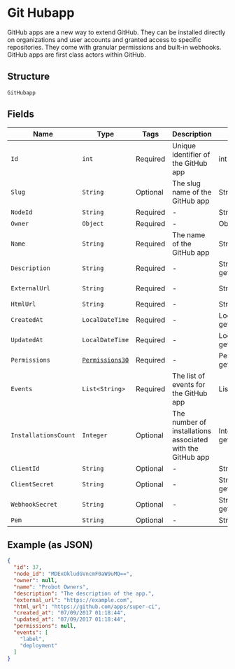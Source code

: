
# Git Hubapp

GitHub apps are a new way to extend GitHub. They can be installed directly on organizations and user accounts and granted access to specific repositories. They come with granular permissions and built-in webhooks. GitHub apps are first class actors within GitHub.

## Structure

`GitHubapp`

## Fields

| Name | Type | Tags | Description | Getter | Setter |
|  --- | --- | --- | --- | --- | --- |
| `Id` | `int` | Required | Unique identifier of the GitHub app | int getId() | setId(int id) |
| `Slug` | `String` | Optional | The slug name of the GitHub app | String getSlug() | setSlug(String slug) |
| `NodeId` | `String` | Required | - | String getNodeId() | setNodeId(String nodeId) |
| `Owner` | `Object` | Required | - | Object getOwner() | setOwner(Object owner) |
| `Name` | `String` | Required | The name of the GitHub app | String getName() | setName(String name) |
| `Description` | `String` | Required | - | String getDescription() | setDescription(String description) |
| `ExternalUrl` | `String` | Required | - | String getExternalUrl() | setExternalUrl(String externalUrl) |
| `HtmlUrl` | `String` | Required | - | String getHtmlUrl() | setHtmlUrl(String htmlUrl) |
| `CreatedAt` | `LocalDateTime` | Required | - | LocalDateTime getCreatedAt() | setCreatedAt(LocalDateTime createdAt) |
| `UpdatedAt` | `LocalDateTime` | Required | - | LocalDateTime getUpdatedAt() | setUpdatedAt(LocalDateTime updatedAt) |
| `Permissions` | [`Permissions30`](../../doc/models/permissions-30.md) | Required | - | Permissions30 getPermissions() | setPermissions(Permissions30 permissions) |
| `Events` | `List<String>` | Required | The list of events for the GitHub app | List<String> getEvents() | setEvents(List<String> events) |
| `InstallationsCount` | `Integer` | Optional | The number of installations associated with the GitHub app | Integer getInstallationsCount() | setInstallationsCount(Integer installationsCount) |
| `ClientId` | `String` | Optional | - | String getClientId() | setClientId(String clientId) |
| `ClientSecret` | `String` | Optional | - | String getClientSecret() | setClientSecret(String clientSecret) |
| `WebhookSecret` | `String` | Optional | - | String getWebhookSecret() | setWebhookSecret(String webhookSecret) |
| `Pem` | `String` | Optional | - | String getPem() | setPem(String pem) |

## Example (as JSON)

```json
{
  "id": 37,
  "node_id": "MDExOkludGVncmF0aW9uMQ==",
  "owner": null,
  "name": "Probot Owners",
  "description": "The description of the app.",
  "external_url": "https://example.com",
  "html_url": "https://github.com/apps/super-ci",
  "created_at": "07/09/2017 01:18:44",
  "updated_at": "07/09/2017 01:18:44",
  "permissions": null,
  "events": [
    "label",
    "deployment"
  ]
}
```

